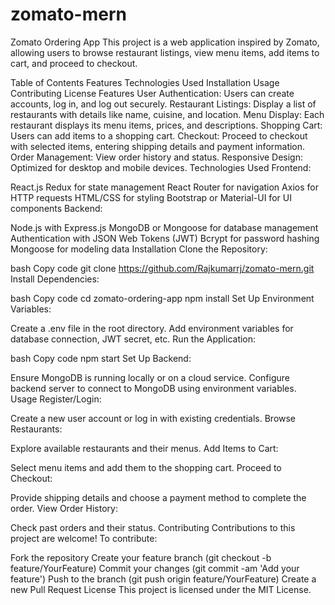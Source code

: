 ﻿# zomato-mern

Zomato Ordering App
This project is a web application inspired by Zomato, allowing users to browse restaurant listings, view menu items, add items to cart, and proceed to checkout.

Table of Contents
Features
Technologies Used
Installation
Usage
Contributing
License
Features
User Authentication: Users can create accounts, log in, and log out securely.
Restaurant Listings: Display a list of restaurants with details like name, cuisine, and location.
Menu Display: Each restaurant displays its menu items, prices, and descriptions.
Shopping Cart: Users can add items to a shopping cart.
Checkout: Proceed to checkout with selected items, entering shipping details and payment information.
Order Management: View order history and status.
Responsive Design: Optimized for desktop and mobile devices.
Technologies Used
Frontend:

React.js
Redux for state management
React Router for navigation
Axios for HTTP requests
HTML/CSS for styling
Bootstrap or Material-UI for UI components
Backend:

Node.js with Express.js
MongoDB or Mongoose for database management
Authentication with JSON Web Tokens (JWT)
Bcrypt for password hashing
Mongoose for modeling data
Installation
Clone the Repository:

bash
Copy code
git clone https://github.com/Rajkumarrj/zomato-mern.git
Install Dependencies:

bash
Copy code
cd zomato-ordering-app
npm install
Set Up Environment Variables:

Create a .env file in the root directory.
Add environment variables for database connection, JWT secret, etc.
Run the Application:

bash
Copy code
npm start
Set Up Backend:

Ensure MongoDB is running locally or on a cloud service.
Configure backend server to connect to MongoDB using environment variables.
Usage
Register/Login:

Create a new user account or log in with existing credentials.
Browse Restaurants:

Explore available restaurants and their menus.
Add Items to Cart:

Select menu items and add them to the shopping cart.
Proceed to Checkout:

Provide shipping details and choose a payment method to complete the order.
View Order History:

Check past orders and their status.
Contributing
Contributions to this project are welcome! To contribute:

Fork the repository
Create your feature branch (git checkout -b feature/YourFeature)
Commit your changes (git commit -am 'Add your feature')
Push to the branch (git push origin feature/YourFeature)
Create a new Pull Request
License
This project is licensed under the MIT License.
